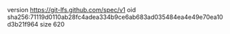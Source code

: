 version https://git-lfs.github.com/spec/v1
oid sha256:71119d0110ab28fc4adea334b9ce6ab683ad035484ea4e49e70ea10d3b21f964
size 620
